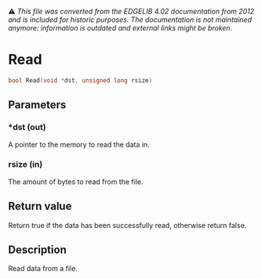 :warning: _This file was converted from the EDGELIB 4.02 documentation from 2012 and is included for historic purposes. The documentation is not maintained anymore: information is outdated and external links might be broken._

# Read


```c++
bool Read(void *dst, unsigned long rsize)
```

## Parameters
### *dst (out)
A pointer to the memory to read the data in.

### rsize (in)
The amount of bytes to read from the file.

## Return value
Return true if the data has been successfully read, otherwise return false.

## Description
Read data from a file.

